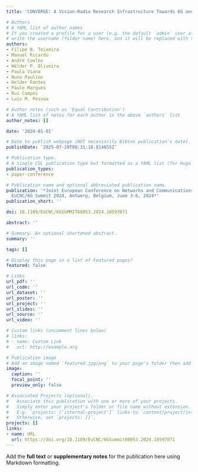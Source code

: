 ```yaml
---
title: 'CONVERGE: A Vision-Radio Research Infrastructure Towards 6G and Beyond'

# Authors
# A YAML list of author names
# If you created a profile for a user (e.g. the default `admin` user at `content/authors/admin/`), 
# write the username (folder name) here, and it will be replaced with their full name and linked to their profile.
authors:
- Filipe B. Teixeira
- Manuel Ricardo
- André Coelho
- Hélder P. Oliveira
- Paula Viana
- Nuno Paulino
- Helder Fontes
- Paulo Marques
- Rui Campos
- Luís M. Pessoa

# Author notes (such as 'Equal Contribution')
# A YAML list of notes for each author in the above `authors` list
author_notes: []

date: '2024-01-01'

# Date to publish webpage (NOT necessarily Bibtex publication's date).
publishDate: '2025-07-29T08:31:18.814655Z'

# Publication type.
# A single CSL publication type but formatted as a YAML list (for Hugo requirements).
publication_types:
- paper-conference

# Publication name and optional abbreviated publication name.
publication: '*Joint European Conference on Networks and Communications & 6G Summit,
  EuCNC/6G Summit 2024, Antwerp, Belgium, June 3-6, 2024*'
publication_short: ''

doi: 10.1109/EUCNC/6GSUMMIT60053.2024.10597071

abstract: ''

# Summary. An optional shortened abstract.
summary: ''

tags: []

# Display this page in a list of Featured pages?
featured: false

# Links
url_pdf: ''
url_code: ''
url_dataset: ''
url_poster: ''
url_project: ''
url_slides: ''
url_source: ''
url_video: ''

# Custom links (uncomment lines below)
# links:
# - name: Custom Link
#   url: http://example.org

# Publication image
# Add an image named `featured.jpg/png` to your page's folder then add a caption below.
image:
  caption: ''
  focal_point: ''
  preview_only: false

# Associated Projects (optional).
#   Associate this publication with one or more of your projects.
#   Simply enter your project's folder or file name without extension.
#   E.g. `projects: ['internal-project']` links to `content/project/internal-project/index.md`.
#   Otherwise, set `projects: []`.
projects: []
links:
- name: URL
  url: https://doi.org/10.1109/EuCNC/6GSummit60053.2024.10597071
---
```


Add the **full text** or **supplementary notes** for the publication here using Markdown formatting.
